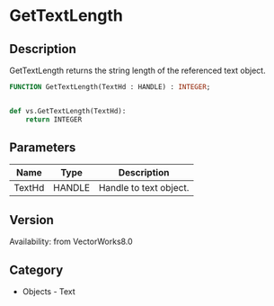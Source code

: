 # GetTextLength

## Description
GetTextLength returns the string length of the referenced text object.

```pascal
FUNCTION GetTextLength(TextHd : HANDLE) : INTEGER;
```

```python

def vs.GetTextLength(TextHd):
    return INTEGER
```

## Parameters
|Name|Type|Description|
|---|---|---|
|TextHd|HANDLE|Handle to text object.|

## Version
Availability: from VectorWorks8.0
## Category
* Objects - Text

